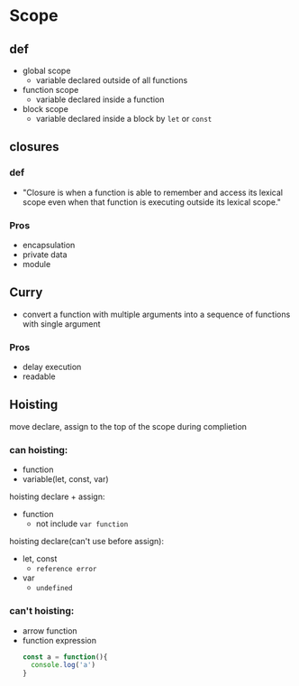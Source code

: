 # Scope

## def

- global scope
  - variable declared outside of all functions
- function scope
  - variable declared inside a function
- block scope
  - variable declared inside a block by `let` or `const`

## closures

### def

- "Closure is when a function is able to remember and access its lexical scope even when that function is executing outside its lexical scope."

### Pros

- encapsulation
- private data
- module


## Curry

- convert a function with multiple arguments into a sequence of functions with single argument

### Pros
- delay execution
- readable


## Hoisting

move declare, assign to the top of the scope during complietion

### can hoisting:
- function
- variable(let, const, var)

hoisting declare + assign:
- function
  - not include `var function`

hoisting declare(can't use before assign):
- let, const
  - `reference error`
- var
  - `undefined`

### can't hoisting:
- arrow function
- function expression
  ```javascript
  const a = function(){
    console.log('a')
  }
  ```

